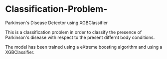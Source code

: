 # Classification-Problem-
Parkinson's Disease Detector using XGBClassifier 

This is a classification problem in order to classify the presence of Parkinson's disease with respect to the present differnt body conditions. 

The model has been trained using a eXtreme boosting algorithm and using a XGBClassifier. 



